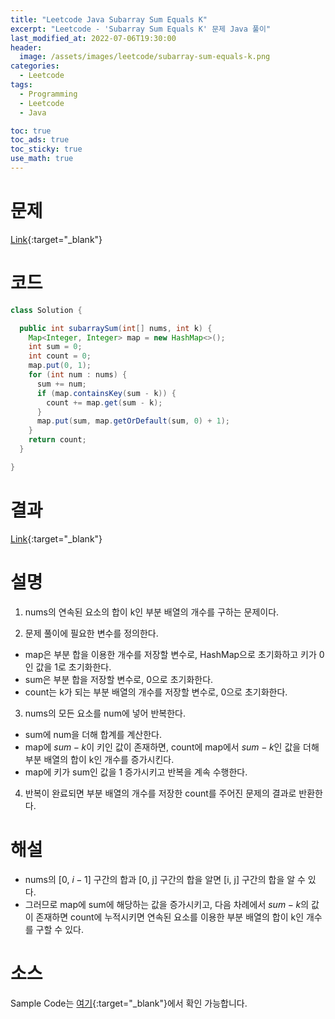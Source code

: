 ```yaml
---
title: "Leetcode Java Subarray Sum Equals K"
excerpt: "Leetcode - 'Subarray Sum Equals K' 문제 Java 풀이"
last_modified_at: 2022-07-06T19:30:00
header:
  image: /assets/images/leetcode/subarray-sum-equals-k.png
categories:
  - Leetcode
tags:
  - Programming
  - Leetcode
  - Java

toc: true
toc_ads: true
toc_sticky: true
use_math: true
---
```

# 문제
[Link](https://leetcode.com/problems/subarray-sum-equals-k/){:target="_blank"}

# 코드
```java
class Solution {

  public int subarraySum(int[] nums, int k) {
    Map<Integer, Integer> map = new HashMap<>();
    int sum = 0;
    int count = 0;
    map.put(0, 1);
    for (int num : nums) {
      sum += num;
      if (map.containsKey(sum - k)) {
        count += map.get(sum - k);
      }
      map.put(sum, map.getOrDefault(sum, 0) + 1);
    }
    return count;
  }

}
```

# 결과
[Link](https://leetcode.com/submissions/detail/739951495/){:target="_blank"}

# 설명
1. nums의 연속된 요소의 합이 k인 부분 배열의 개수를 구하는 문제이다.

2. 문제 풀이에 필요한 변수를 정의한다.
- map은 부분 합을 이용한 개수를 저장할 변수로, HashMap으로 초기화하고 키가 0인 값을 1로 초기화한다.
- sum은 부분 합을 저장할 변수로, 0으로 초기화한다.
- count는 k가 되는 부분 배열의 개수를 저장할 변수로, 0으로 초기화한다.

3. nums의 모든 요소를 num에 넣어 반복한다.
- sum에 num을 더해 합계를 계산한다.
- map에 $sum - k$이 키인 값이 존재하면, count에 map에서 $sum - k$인 값을 더해 부분 배열의 합이 k인 개수를 증가시킨다.
- map에 키가 sum인 값을 1 증가시키고 반복을 계속 수행한다.

4. 반복이 완료되면 부분 배열의 개수를 저장한 count를 주어진 문제의 결과로 반환한다.

# 해설
- nums의 [0, $i - 1$] 구간의 합과 [0, j] 구간의 합을 알면 [i, j] 구간의 합을 알 수 있다.
- 그러므로 map에 sum에 해당하는 값을 증가시키고, 다음 차례에서 $sum - k$의 값이 존재하면 count에 누적시키면 연속된 요소를 이용한 부분 배열의 합이 k인 개수를 구할 수 있다.

# 소스
Sample Code는 [여기](https://github.com/GracefulSoul/leetcode/blob/master/src/main/java/gracefulsoul/problems/SubarraySumEqualsK.java){:target="_blank"}에서 확인 가능합니다.